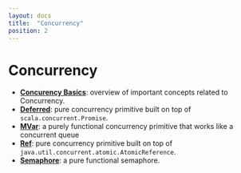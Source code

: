 ```yaml
---
layout: docs
title:  "Concurrency"
position: 2
---
```


# Concurrency

- **[Concurency Basics](./basics.html)**: overview of important concepts related to Concurrency.
- **[Deferred](./deferred.html)**: pure concurrency primitive built on top of `scala.concurrent.Promise`.
- **[MVar](./mvar.html)**: a purely functional concurrency primitive that works like a concurrent queue
- **[Ref](./ref.html)**: pure concurrency primitive built on top of `java.util.concurrent.atomic.AtomicReference`.
- **[Semaphore](./semaphore.html)**: a pure functional semaphore.
